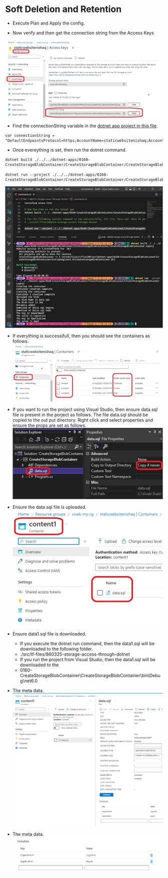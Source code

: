 # Soft Deletion and Retention

- Execute Plan and Apply the config.

- Now verify and then get the connection string from the Access Keys

![Access Keys](./images/1AccessThroughDotnetApp1.jpg)

- Find the connectionString variable in the [dotnet app project in this file](https://github.com/AvtsVivek/Az204WthTerraform/blob/main/src/dotnet-apps/0160-CreateStorageBlobContainer/CreateStorageBlobContainer/Program.cs).

```
var connectionString = "DefaultEndpointsProtocol=https;AccountName=staticwebsitenishaq;AccountKey=l2XMSaoxhxAGgwIMdh1L03S5B34WDa+Dvw0JBIRGqGuQpL+f0STbb/5VI/w46jQfsbUFwrWIjeQ8+AStGnb6SA==;EndpointSuffix=core.windows.net";
```

- Once evereything is set, then run the dotnet command. 
```
dotnet build ./../../dotnet-apps/0160-CreateStorageBlobContainer/CreateStorageBlobContainer/CreateStorageBlobContainer.csproj

dotnet run --project ./../../dotnet-apps/0160-CreateStorageBlobContainer/CreateStorageBlobContainer/CreateStorageBlobContainer.csproj
```
![Access Keys Connection String](./images/1AccessThroughDotnetApp2.jpg)

- If everything is successifull, then you should see the containers as follows.
![Containers in the Storage Account](./images/1AccessThroughDotnetApp3.jpg)

- If you want to run the project using Visual Studio, then ensure data.sql file is present in the porject as follows. The file data.sql should be copied to the out put directory. Right click and select properties and ensure the props are set as follows.
![Containers in the Storage Account](./images/1AccessThroughDotnetApp5.jpg)

- Ensure the data.sql file is uploaded.
![Data.sql file is uploaded](./images/1AccessThroughDotnetApp6.jpg)

- Ensure data1.sql file is downloaded. 
  - If you execute the dotnet run command, then the data1.sql will be downloaded to the following folder.
  - ./src/tf-files/860325-storage-access-through-dotnet
  - If you run the project from Visual Studio, then the data1.sql will be downloaded to the 
  - 0160-CreateStorageBlobContainer\CreateStorageBlobContainer\bin\Debug\net6.0
  
- The meta data.
![Meta data](./images/1AccessThroughDotnetApp7.jpg)

- The meta data.
![Meta data](./images/1AccessThroughDotnetApp8.jpg)

